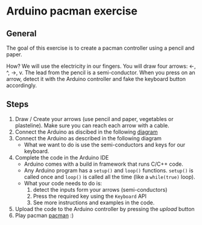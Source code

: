 Arduino pacman exercise
=======================

General
-------

The goal of this exercise is to create a pacman controller using a pencil and paper.

How? We will use the electricity in our fingers. You will draw four arrows: <-, ^, ->, v. The lead from the pencil is a semi-conductor. When you press on an arrow, detect it with the Arduino controller and fake the keyboard button accordingly.

Steps
-----

1. Draw / Create your arrows (use pencil and paper, vegetables or plasteline). Make sure you can reach each arrow with a cable.
2. Connect the Arduino as discibed in the following [diagram](resources/pacman-arduino-skatch.png)
2. Connect the Arduino as described in the following diagram
	* What we want to do is use the semi-conductors and keys for our keyboard.
3. Complete the code in the Arduino IDE
	* Arduino comes with a build in framework that runs C/C++ code.
	* Any Arduino program has a `setup()` and `loop()` functions. `setup()` is called once and `loop()` is called all the time (like a `while(true)` loop).
	* What your code needs to do is:
		1. detect the inputs form your arrows (semi-conductors)
		2. Press the required key using the `Keyboard` API
		3. See more instructions and examples in the code.
4. Upload the code to the Arduino controller by pressing the *upload* button
5.	Play pacman [pacman](http://www.play-pacman-online.com/) :)